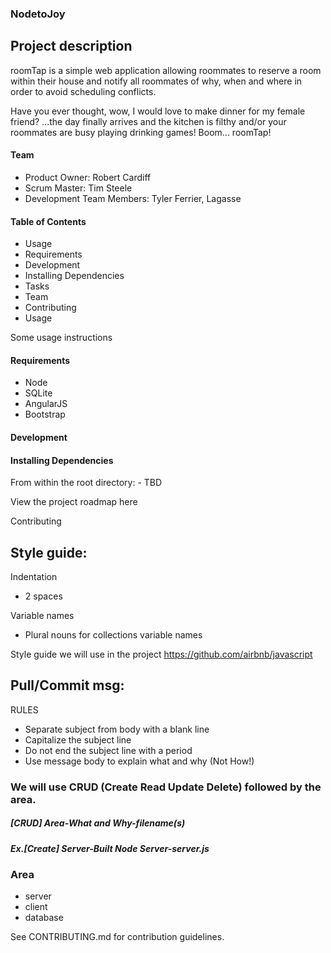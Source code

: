### NodetoJoy
## Project description

roomTap is a simple web application allowing roommates to reserve a room within their house and notify all roommates of why, when and where in order to avoid scheduling conflicts.

Have you ever thought, wow, I would love to make dinner for my female friend? ...the day finally arrives and the kitchen is filthy and/or your roommates are busy playing drinking games! Boom... roomTap!  

#### Team

  - Product Owner: Robert Cardiff
  - Scrum Master: Tim Steele
  - Development Team Members: Tyler Ferrier, Lagasse

#### Table of Contents
  - Usage
  - Requirements
  - Development
  - Installing Dependencies
  - Tasks
  - Team
  - Contributing
  - Usage

Some usage instructions

#### Requirements
 - Node
 - SQLite
 - AngularJS
 - Bootstrap

#### Development

#### Installing Dependencies

  From within the root directory:
    - TBD

View the project roadmap here

Contributing

## Style guide:
  Indentation
  * 2 spaces

  Variable names
  * Plural nouns for collections variable names
  
  Style guide we will use in the project
    https://github.com/airbnb/javascript


## Pull/Commit msg:
RULES
  - Separate subject from body with a blank line
  - Capitalize the subject line
  - Do not end the subject line with a period
  - Use message body to explain what and why (Not How!)


### We will use CRUD (Create Read Update Delete) followed by the area.
##### [CRUD] Area-What and Why-filename(s)
##### Ex.[Create] Server-Built Node Server-server.js 

### Area
  * server
  * client
  * database

See CONTRIBUTING.md for contribution guidelines.

 		
